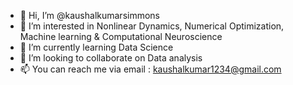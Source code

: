 - 👋 Hi, I’m @kaushalkumarsimmons
- 👀 I’m interested in Nonlinear Dynamics, Numerical Optimization, Machine learning & Computational Neuroscience
- 🌱 I’m currently learning Data Science
- 💞️ I’m looking to collaborate on Data analysis
- 📫 You can reach me via email : kaushalkumar1234@gmail.com

<!---
kaushalkumarsimmons/kaushalkumarsimmons is a ✨ special ✨ repository because its `README.md` (this file) appears on your GitHub profile.
You can click the Preview link to take a look at your changes.
--->

